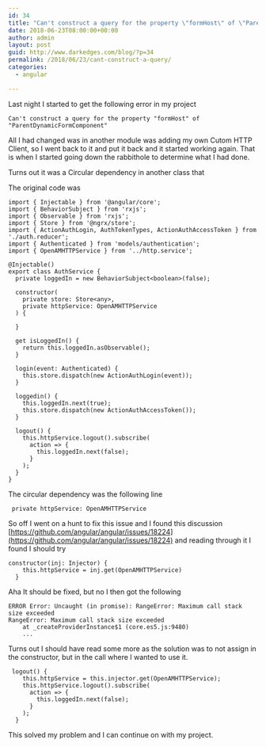 ```yaml
---
id: 34
title: "Can't construct a query for the property \"formHost\" of \"ParentDynamicFormComponent\""
date: 2018-06-23T08:00:00+00:00
author: admin
layout: post
guid: http://www.darkedges.com/blog/?p=34
permalink: /2018/06/23/cant-construct-a-query/
categories:
  - angular

---
```

Last night I started to get the following error in my project

```
Can't construct a query for the property "formHost" of "ParentDynamicFormComponent"
```

<!-- more -->

All I had changed was in another module was adding my own Cutom HTTP Client, so I went back to it and put it back and it started working again. That is when I started going down the rabbithole to determine what I had done.

Turns out it was a Circular dependency in another class that 

The original code was 

```
import { Injectable } from '@angular/core';
import { BehaviorSubject } from 'rxjs';
import { Observable } from 'rxjs';
import { Store } from '@ngrx/store';
import { ActionAuthLogin, AuthTokenTypes, ActionAuthAccessToken } from './auth.reducer';
import { Authenticated } from 'models/authentication';
import { OpenAMHTTPService } from '../http.service';

@Injectable()
export class AuthService {
  private loggedIn = new BehaviorSubject<boolean>(false);

  constructor(
    private store: Store<any>,
    private httpService: OpenAMHTTPService
  ) {

  }

  get isLoggedIn() {
    return this.loggedIn.asObservable();
  }

  login(event: Authenticated) {
    this.store.dispatch(new ActionAuthLogin(event));
  }

  loggedin() {
    this.loggedIn.next(true);
    this.store.dispatch(new ActionAuthAccessToken());
  }

  logout() {
    this.httpService.logout().subscribe(
      action => {
        this.loggedIn.next(false);
      }
    );
  }
}
```

The circular dependency was the following line

```
 private httpService: OpenAMHTTPService
```

So off I went on a hunt to fix this issue and I found this discussion [https://github.com/angular/angular/issues/18224](https://github.com/angular/angular/issues/18224) and reading through it I found I should try

```
constructor(inj: Injector) {
    this.httpService = inj.get(OpenAMHTTPService)
  }
```

Aha It should be fixed, but no I then got the following

```
ERROR Error: Uncaught (in promise): RangeError: Maximum call stack size exceeded
RangeError: Maximum call stack size exceeded
    at _createProviderInstance$1 (core.es5.js:9480)
    ...  
```

Turns out I should have read some more as the solution was to not assign in the constructor, but in the call where I wanted to use it.

```
 logout() {
    this.httpService = this.injector.get(OpenAMHTTPService);
    this.httpService.logout().subscribe(
      action => {
        this.loggedIn.next(false);
      }
    );
  }
```

This solved my problem and I can continue on with my project.
